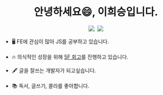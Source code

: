 <h1 align= "center">
  안녕하세요😄, 이희승입니다.
</h1>

<p align="center">
  <a href="https://velog.io/@hohooodo"><img src="https://img.shields.io/badge/Velog-20c997?style=flat-square&logo=Vimeo&logoColor=white&link=https://velog.io/@hohooodo"/></a>&nbsp
  <a href="mailto:hohooodo@gmail.com"><img src="https://img.shields.io/badge/Gmail-d14836?style=flat-square&logo=Gmail&logoColor=white&link=mailto:hohooodo@gmail.com"/></a>
</p>


<ul>
  <li>🖥 FE에 관심이 많아 JS를 공부하고 있습니다.</li>
  <br>
  <li>🔥 의식적인 성장을 위해 <a href="https://unique-botany-08d.notion.site/a63a18273c98462e8785008ac0eaeebf" target="_self">5F 회고</a>를 진행하고 있습니다.</li>
  <br>
  <li>🖋 글을 잘쓰는 개발자가 되고싶습니다.</li>
  <br>
  <li>📚 독서, 글쓰기, 콜라를 좋아합니다.</li>
</ul>
